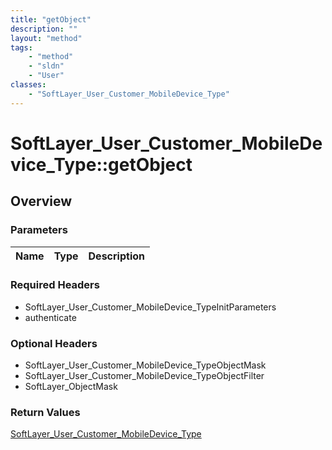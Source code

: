 ```yaml
---
title: "getObject"
description: ""
layout: "method"
tags:
    - "method"
    - "sldn"
    - "User"
classes:
    - "SoftLayer_User_Customer_MobileDevice_Type"
---
```

# SoftLayer_User_Customer_MobileDevice_Type::getObject
## Overview 


### Parameters 
|Name | Type | Description |
| --- | --- | --- |


### Required Headers
* SoftLayer_User_Customer_MobileDevice_TypeInitParameters
* authenticate

### Optional Headers
* SoftLayer_User_Customer_MobileDevice_TypeObjectMask
* SoftLayer_User_Customer_MobileDevice_TypeObjectFilter
* SoftLayer_ObjectMask

### Return Values
<a href='/reference/datatypes/SoftLayer_User_Customer_MobileDevice_Type'>SoftLayer_User_Customer_MobileDevice_Type </a>

